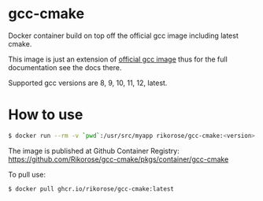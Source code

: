 # gcc-cmake
Docker container build on top off the official gcc image including latest cmake.

This image is just an extension of [official gcc image](https://hub.docker.com/_/gcc/)
thus for the full documentation see the docs there.

Supported gcc versions are 8, 9, 10, 11, 12, latest.

# How to use

```bash
$ docker run --rm -v `pwd`:/usr/src/myapp rikorose/gcc-cmake:<version> command
```

The image is published at Github Container Registry:
https://github.com/Rikorose/gcc-cmake/pkgs/container/gcc-cmake

To pull use:
```bash
$ docker pull ghcr.io/rikorose/gcc-cmake:latest
```
